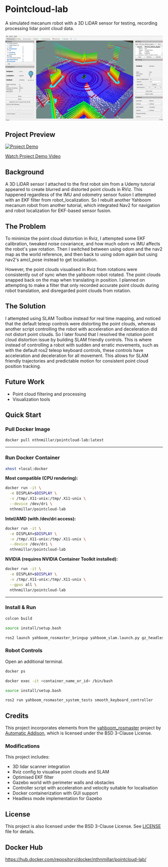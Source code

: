 # Pointcloud-lab

A simulated mecanum robot with a 3D LiDAR sensor for testing, recording processing lidar point cloud data.

![Yahboom Robot Scene](images/rviz/yahboom-scene.png)

## Project Preview
[![Project Demo](https://img.youtube.com/vi/32eJ2AiYbV0/0.jpg)](https://youtu.be/32eJ2AiYbV0)

[Watch Project Demo Video](https://youtu.be/32eJ2AiYbV0)

## Background

A 3D LiDAR sensor I attached to the first robot sim from a Udemy tutorial appeared to create blurred and distorted point clouds in RViz. This happened regardless of the IMU and odometry sensor fusion I attempted with an EKF filter from robot_localization. So I rebuilt another Yahboom mecanum robot from another tutorial, which integrated Nav2 for navigation and robot localization for EKF-based sensor fusion.

## The Problem

To minimize the point cloud distortion in Rviz, I attempted some EKF calibration, tweaked noise covariance, and how much odom vs IMU affects the robot's yaw rotation. Then I switched between using odom and the nav2 map as the world reference, and then back to using odom again but using nav2's amcl_pose instead to get localisation.

However, the point clouds visualised in Rviz from rotations were consistently out of sync when the yahboom robot rotated. The point clouds snapped back on the map when translating in position. I planned on attempting to make a filter that only recorded accurate point clouds during robot translation, and disregarded point clouds from rotation.

## The Solution

I attempted using SLAM Toolbox instead for real time mapping, and noticed that the default teleop controls were distorting the point clouds, whereas another script controlling the robot with acceleration and deceleration did not distort point clouds. So I later found that I resolved the rotation point cloud distortion issue by building SLAM friendly controls. This is where instead of controlling a robot with sudden and erratic movements, such as with the default ros2 teleop keyboard controls, these controls have acceleration and deceleration for all movement. This allows for SLAM friendly trajectories and predictable motion for consistent point cloud position tracking.

## Future Work
- Point cloud filtering and processing
- Visualization tools

## Quick Start

### Pull Docker Image
```bash
docker pull nthnmillar/pointcloud-lab:latest
```
---
### Run Docker Container
```bash
xhost +local:docker
```

**Most compatible (CPU rendering):**
```bash
docker run -it \
  -e DISPLAY=$DISPLAY \
  -v /tmp/.X11-unix:/tmp/.X11-unix \
  --device /dev/dri \
  nthnmillar/pointcloud-lab
```

**Intel/AMD (with /dev/dri access):**
```bash
docker run -it \
  -e DISPLAY=$DISPLAY \
  -v /tmp/.X11-unix:/tmp/.X11-unix \
  --device /dev/dri \
  nthnmillar/pointcloud-lab
```

**NVIDIA (requires NVIDIA Container Toolkit installed):**
```bash
docker run -it \
  -e DISPLAY=$DISPLAY \
  -v /tmp/.X11-unix:/tmp/.X11-unix \
  --gpus all \
  nthnmillar/pointcloud-lab
```

---
### Install & Run
```bash
colcon build
```
```bash
source install/setup.bash
```
```bash
ros2 launch yahboom_rosmaster_bringup yahboom_slam.launch.py gz_headless:=true
```
### Robot Controls

Open an additional terminal.

```bash
docker ps
```
```bash
docker exec -it <container_name_or_id> /bin/bash
```
```bash
source install/setup.bash
```
```bash
ros2 run yahboom_rosmaster_system_tests smooth_keyboard_controller
```

## Credits

This project incorporates elements from the [yahboom_rosmaster](https://github.com/automaticaddison/yahboom_rosmaster) project by [Automatic Addison](https://automaticaddison.com/), which is licensed under the BSD 3-Clause License. 

### Modifications
This project includes:
- 3D lidar scanner integration
- Rviz config to visualise point clouds and SLAM
- Optimised EKF filter
- Gazebo world with perimeter walls and obstacles
- Controller script with acceleration and velocity suitable for localisation
- Docker containerization with GUI support
- Headless mode implementation for Gazebo

## License
This project is also licensed under the BSD 3-Clause License. See [LICENSE](LICENSE) file for details.

## Docker Hub

https://hub.docker.com/repository/docker/nthnmillar/pointcloud-lab/
